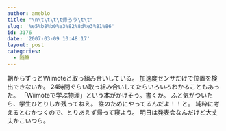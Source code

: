 ```yaml
---
author: ameblo
title: "\n\t\t\t\t帰ろう\t\t"
slug: '%e5%b8%b0%e3%82%8d%e3%81%86'
id: 3176
date: '2007-03-09 10:48:17'
layout: post
categories:
  - 随筆
---
```


朝からずっとWiimoteと取っ組み合いしている。 加速度センサだけで位置を検出できないか。 24時間ぐらい取っ組み合いしてたらいろいろわかることもあった。 「Wiimoteで学ぶ物理」という本がかけそう。書くか。 ふと気がついたら、学生ひとりしか残ってねえ。 誰のためにやってるんだよ！！と。 純粋に考えるとむかつくので、とりあえず帰って寝よう。 明日は発表会なんだけど大丈夫かこいつら。